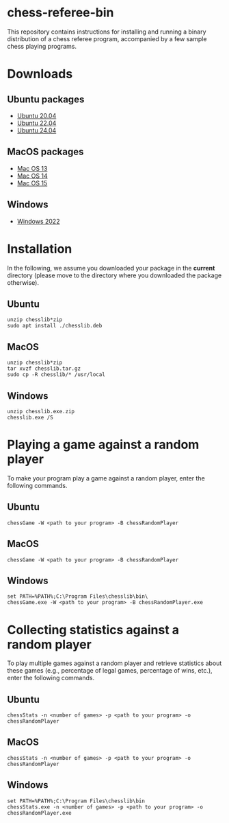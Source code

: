 # chess-referee-bin

This repository contains instructions for installing and running a binary distribution of a chess referee program, accompanied by a few sample chess playing programs.

# Downloads

## Ubuntu packages
 - [Ubuntu 20.04](https://github.com/julien-tierny/chess-referee-bin/raw/refs/heads/main/packages/ubuntu/chesslib-ubuntu-20.04.deb.zip)
 - [Ubuntu 22.04](https://github.com/julien-tierny/chess-referee-bin/raw/refs/heads/main/packages/ubuntu/chesslib-ubuntu-22.04.deb.zip)
 - [Ubuntu 24.04](https://github.com/julien-tierny/chess-referee-bin/raw/refs/heads/main/packages/ubuntu/chesslib-ubuntu-24.04.deb.zip)

## MacOS packages
 - [Mac OS 13](https://github.com/julien-tierny/chess-referee-bin/raw/refs/heads/main/packages/macos/chesslib-macos-13.tar.gz.zip)
 - [Mac OS 14](https://github.com/julien-tierny/chess-referee-bin/raw/refs/heads/main/packages/macos/chesslib-macos-14.tar.gz.zip)
 - [Mac OS 15](https://github.com/julien-tierny/chess-referee-bin/raw/refs/heads/main/packages/macos/chesslib-macos-15.tar.gz.zip)

## Windows
 - [Windows 2022](https://github.com/julien-tierny/chess-referee-bin/raw/refs/heads/main/packages/windows/chesslib.exe.zip)

# Installation

In the following, we assume you downloaded your package in the **current** directory (please move to the directory where you downloaded the package otherwise).

## Ubuntu 
```
unzip chesslib*zip
sudo apt install ./chesslib.deb
```

## MacOS
```
unzip chesslib*zip
tar xvzf chesslib.tar.gz
sudo cp -R chesslib/* /usr/local
```

## Windows
```
unzip chesslib.exe.zip
chesslib.exe /S
```

# Playing a game against a random player
To make your program play a game against a random player, enter the following commands.
## Ubuntu
```
chessGame -W <path to your program> -B chessRandomPlayer
```

## MacOS
```
chessGame -W <path to your program> -B chessRandomPlayer
```

## Windows
```
set PATH=%PATH%;C:\Program Files\chesslib\bin\
chessGame.exe -W <path to your program> -B chessRandomPlayer.exe
```

# Collecting statistics against a random player
To play multiple games against a random player and retrieve statistics about
these games (e.g., percentage of legal games, percentage of wins, etc.), enter
the following commands.

## Ubuntu
```
chessStats -n <number of games> -p <path to your program> -o chessRandomPlayer
```

## MacOS
```
chessStats -n <number of games> -p <path to your program> -o chessRandomPlayer
```

## Windows
```
set PATH=%PATH%;C:\Program Files\chesslib\bin
chessStats.exe -n <number of games> -p <path to your program> -o chessRandomPlayer.exe
```

